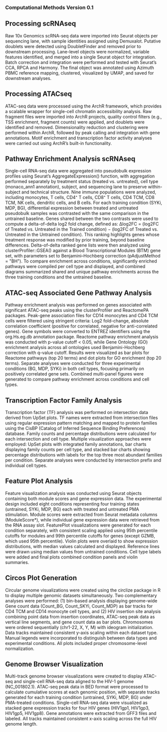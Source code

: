 ### Computational Methods Version 0.1

## Processing scRNAseq
Raw 10x Genomics scRNA-seq data were imported into Seurat objects per sequencing lane, with sample identities assigned using Demuxalot. Putative doublets were detected using DoubletFinder and removed prior to downstream processing. Lane-level objects were normalized, variable features identified, and merged into a single Seurat object for integration. Batch correction and integration were performed and tested with Seurat’s CCA, RPCA and Harmony. The final object was annotated using Azimuth PBMC reference mapping, clustered, visualized by UMAP, and saved for downstream analyses.

## Processing ATACseq
ATAC-seq data were processed using the ArchR framework, which provides a scalable wrapper for single-cell chromatin accessibility analysis. Raw fragment files were imported into ArchR projects, quality control filters (e.g., TSS enrichment, fragment counts) were applied, and doublets were identified and removed. Dimensionality reduction and clustering were performed within ArchR, followed by peak calling and integration with gene annotations. Motif enrichment and transcription factor activity analyses were carried out using ArchR’s built-in functionality.

## Pathway Enrichment Analysis scRNAseq
Single-cell RNA-seq data were aggregated into pseudobulk expression profiles using Seurat’s AggregateExpression() function, with aggregation performed separately by treatment status (treated vs. untreated), cell type (monaco_ann1 annotation), subject, and sequencing lane to preserve within-subject and technical structure. Nine immune populations were analyzed, including monocytes, T cells, CD4⁺ T cells, CD8⁺ T cells, CD4 TCM, CD8 TCM, NK cells, dendritic cells, and B cells. For each training condition (SYKi, MDP, BG), differential expression between treated and untreated pseudobulk samples was contrasted with the same comparison in the untrained baseline. Genes shared between the two contrasts were used to compute a delta-of-delta log2 fold change, defined as: 
Δlog2FC = (log2FC of Treated vs. Untreated in the Trained condition) − (log2FC of Treated vs. Untreated in the Untrained condition). 
This ranking highlights genes whose treatment response was modified by prior training, beyond baseline differences. Delta-of-delta ranked gene lists were then analyzed using clusterProfiler::GSEA() against a Blood Transcriptional Modules (BTM) gene set, with parameters set to Benjamini–Hochberg correction (pAdjustMethod = "BH"). To compare enrichment across conditions, significantly enriched pathways were compiled per cell type and displayed, and combined diagrams summarized shared and unique pathway enrichments across the three training conditions and the untrained baseline.

## ATAC-seq Associated Gene Pathway Analysis
Pathway enrichment analysis was performed on genes associated with significant ATAC-seq peaks using the clusterProfiler and ReactomePA packages. Peak-gene association files for CD14 monocytes and CD4 TCM cells were filtered using stringent criteria: Log2 fold-change, absolute correlation coefficient (positive for correlated, negative for anti-correlated genes). Gene symbols were converted to ENTREZ identifiers using the org.Hs.eg.db annotation package. Reactome pathway enrichment analysis was conducted with p-value cutoff < 0.05, while Gene Ontology (GO) enrichment analysis across all ontologies used Benjamini-Hochberg correction with q-value cutoff. Results were visualized as bar plots for Reactome pathways (top 20 terms) and dot plots for GO enrichment (top 20 terms). Separate analyses were conducted for three experimental conditions (BG, MDP, SYKi) in both cell types, focusing primarily on positively correlated gene sets. Combined multi-panel figures were generated to compare pathway enrichment across conditions and cell types.

## Transcription Factor Family Analysis
Transcription factor (TF) analysis was performed on intersection data derived from UpSet plots. TF names were extracted from intersection files using regular expression pattern matching and mapped to protein families using the CisBP (Catalog of Inferred Sequence Binding Preferences) database. Family counts and percentage distributions were calculated for each intersection and cell type. Multiple visualization approaches were employed: UpSet plots with integrated family annotations, bar charts displaying family counts per cell type, and stacked bar charts showing percentage distributions with labels for the top three most abundant families per condition. Separate analyses were conducted by intersection prefix and individual cell types.

## Feature Plot Analysis
Feature visualization analysis was conducted using Seurat objects containing both module scores and gene expression data. The experimental design included eight conditions representing four training states (untrained, SYKi, MDP, BG) each with treated and untreated PMA stimulation. Module scores were extracted from Seurat metadata columns (ModuleScore*), while individual gene expression data were retrieved from the RNA assay slot. FeaturePlot visualizations were generated for each condition separately, with consistent scaling applied using 95th percentile cutoffs for modules and 99th percentile cutoffs for genes (except GZMB, which used 95th percentile). Violin plots were overlaid to show expression distributions, with median values calculated and displayed. Reference lines were drawn using median values from untrained conditions. Cell type labels were added and final plots combined condition panels and violin summaries.

## Circos Plot Generation
Circular genome visualizations were created using the circlize package in R to display multiple genomic datasets simultaneously. Two complementary analyses were performed: (1) bin-based analysis displaying genome-wide Gene count data (Count_BG, Count_SKYi, Count_MDP) as bar tracks for CD4 TCM and CD14 monocyte cell types, and (2) HIV insertion site analysis combining point data from insertion coordinates, ATAC-seq peak data as vertical line segments, and gene count data as bar plots. Chromosomes were ordered sequentially (chr1-22, X, Y, M) with ideogram initialization. Data tracks maintained consistent y-axis scaling within each dataset type. Manual legends were incorporated to distinguish between data types and experimental conditions. All plots included proper chromosome-level normalization.

## Genome Browser Visualization
Multi-track genome browser visualizations were created to display ATAC-seq and single-cell RNA-seq data aligned to the HIV-1 genome (NC_001802.1). ATAC-seq peak data in BED format were processed to calculate cumulative scores at each genomic position, with separate tracks generated for each training condition (untrained, SYKi, MDP, BG) under PMA-treated conditions. Single-cell RNA-seq data were visualized as stacked gene expression tracks for four HIV genes (HIV1gp1, HIV1gp3, HIV1gp5, HIV1gp8). Gene annotations were extracted from GFF3 files and labeled. All tracks maintained consistent x-axis scaling across the full HIV genome length.
